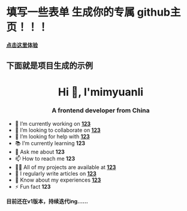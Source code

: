 <h1>填写一些表单 生成你的专属 github主页！！！</h1>

**[点击这里体验](https://imyuanli.github.io/produce-readme/)**

<h2>下面就是项目生成的示例</h1>

<h1 align="center">Hi 👋, I'mimyuanli</h1>
<h3 align="center">A frontend developer from China</h3>

- 🤑 I’m currently working on **[123](123)**
- 👯 I’m looking to collaborate on **[123](123)**
- 🤝 I’m looking for help with **[123](123)**
- 📚 I’m currently learning **123**
- 💬 Ask me about **123**
- 📫 How to reach me **123**
- 👨‍💻 All of my projects are available at **[123](123)**
- 📝 I regularly write articles on **[123](123)**
- 📄 Know about my experiences **[123](123)**
- ⚡ Fun fact **123**


**目前还在v1版本，持续迭代ing......**
